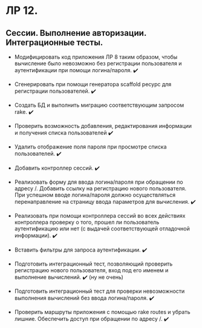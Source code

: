 # ЛР 12. 
## Сессии. Выполнение авторизации. Интеграционные тесты.

* Модифицировать код приложения ЛР 8 таким образом, чтобы вычисление было невозможно без регистрации пользователя и аутентификации при помощи логина/пароля. :heavy_check_mark:

* Сгенерировать при помощи генератора scaffold ресурс для регистрации пользователей. :heavy_check_mark:

* Создать БД и выполнить миграцию соответствующим запросом rake. :heavy_check_mark:

* Проверить возможность добавления, редактирования информации и получения списка пользователей :heavy_check_mark:

* Удалить отображение поля пароля при просмотре списка пользователей. :heavy_check_mark:

* Добавить контроллер сессий. :heavy_check_mark:

* Реализовать форму для ввода логина/пароля при обращении по адресу /. Добавить ссылку на регистрацию нового пользователя. При успешном вводе логина/пароля должно осуществляться перенаправление на страницу ввода параметров для вычисления. :heavy_check_mark:

* Реализовать при помощи контроллера сессий во всех действиях контроллера проверку о того, прошел ли пользователь аутентификацию или нет (с выдачей соответствующей отладочной информации). :heavy_check_mark:

* Вставить фильтры для запроса аутентификации. :heavy_check_mark:

* Подготовить интеграционный тест, позволяющий проверить регистрацию нового пользователя, вход под его именем и выполнение вычислений. :heavy_check_mark: (ну не очень)

* Подготовить интеграционный тест для проверки невозможности выполнения вычислений без ввода логина/пароля. :heavy_check_mark:

* Проверить маршруты приложения с помощью rake routes и убрать лишние. Обеспечить доступ при обращении по адресу /. :heavy_check_mark:
